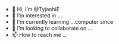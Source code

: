 - 👋 Hi, I’m @TyjanhiE
- 👀 I’m interested in ...
- 🌱 I’m currently learning ...computer since
- 💞️ I’m looking to collaborate on ...
- 📫 How to reach me ...

<!---
TyjanhiE/TyjanhiE is a ✨ special ✨ repository because its `README.md` (this file) appears on your GitHub profile.
You can click the Preview link to take a look at your changes.
--->
